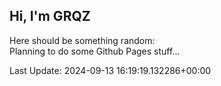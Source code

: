 ## Hi, I'm GRQZ
Here should be something random:  
Planning to do some Github Pages stuff...


Last Update: 2024-09-13 16:19:19.132286+00:00
